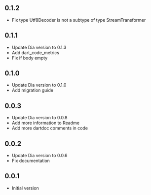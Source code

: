 ## 0.1.2

- Fix type Utf8Decoder is not a subtype of type StreamTransformer

## 0.1.1

- Update Dia version to 0.1.3
- Add dart_code_metrics
- Fix if body empty

## 0.1.0

- Update Dia version to 0.1.0
- Add migration guide

## 0.0.3

- Update Dia version to 0.0.8
- Add more information to Readme
- Add more dartdoc comments in code

## 0.0.2

- Update Dia version to 0.0.6
- Fix documentation

## 0.0.1

- Initial version
